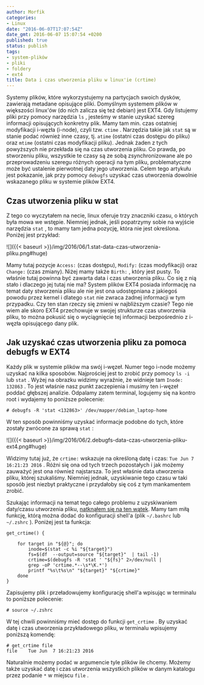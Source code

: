 ```yaml
---
author: Morfik
categories:
- Linux
date: "2016-06-07T17:07:54Z"
date_gmt: 2016-06-07 15:07:54 +0200
published: true
status: publish
tags:
- system-plików
- pliki
- foldery
- ext4
title: Data i czas utworzenia pliku w linux'ie (crtime)
---
```


Systemy plików, które wykorzystujemy na partycjach swoich dysków, zawierają metadane opisujące
pliki. Domyślnym systemem plików w większości linux'ów (do nich zalicza się też debian) jest EXT4.
Gdy listujemy pliki przy pomocy narzędzia `ls` , jesteśmy w stanie uzyskać szereg informacji
opisujących konkretny plik. Mamy tam min. czas ostatniej modyfikacji i-węzła (i-node), czyli tzw.
`ctime` . Narzędzia takie jak `stat` są w stanie podać również inne czasy, tj. `atime` (ostatni czas
dostępu do pliku) oraz `mtime` (ostatni czas modyfikacji pliku). Jednak żaden z tych powyższych nie
przekłada się na czas utworzenia pliku. Co prawda, po stworzeniu pliku, wszystkie te czasy są ze
sobą zsynchronizowane ale po przeprowadzeniu szeregu różnych operacji na tym pliku, problematyczne
może być ustalenie pierwotnej daty jego utworzenia. Celem tego artykułu jest pokazanie, jak przy
pomocy `debugfs` uzyskać czas utworzenia dowolnie wskazanego pliku w systemie plików EXT4.

<!--more-->
## Czas utworzenia pliku w stat

Z tego co wyczytałem na necie, linux oferuje trzy znaczniki czasu, o których była mowa we wstępie.
Niemniej jednak, jeśli popatrzymy sobie na wyjście narzędzia `stat` , to mamy tam jedna pozycję,
która nie jest określona. Poniżej jest przykład:

![]({{< baseurl >}}/img/2016/06/1.stat-data-czas-utworzenia-pliku.png#huge)

Mamy tutaj pozycje `Access:` (czas dostępu), `Modify:` (czas modyfikacji) oraz `Change:` (czas
zmiany). Niżej mamy także `Birth:` , który jest pusty. To właśnie tutaj powinna być zawarta data i
czas utworzenia pliku. Co się z nią stało i dlaczego jej tutaj nie ma? System plików EXT4 posiada
informację na temat daty stworzenia pliku ale nie jest ona udostępniana z jakiegoś powodu przez
kernel i dlatego `stat` nie zwraca żadnej informacji w tym przypadku. Czy ten stan rzeczy się zmieni
w najbliższym czasie? Tego nie wiem ale skoro EXT4 przechowuje w swojej strukturze czas utworzenia
pliku, to można pokusić się o wyciągnięcie tej informacji bezpośrednio z i-węzła opisującego dany
plik.

## Jak uzyskać czas utworzenia pliku za pomoca debugfs w EXT4

Każdy plik w systemie plików ma swój i-węzeł. Numer tego i-node możemy uzyskać na kilka sposobów.
Najprościej jest to zrobić przy pomocy `ls -i` lub `stat` . Wyżej na obrazku widzimy wyraźnie, że
widnieje tam `Inode: 132863` . To jest właśnie nasz punkt zaczepienia i musimy ten i-węzeł poddać
głębszej analizie. Odpalamy zatem terminal, logujemy się na kontro root i wydajemy to poniższe
polecenie:

    # debugfs -R 'stat <132863>' /dev/mapper/debian_laptop-home

W ten sposób powinniśmy uzyskać informacje podobne do tych, które zostały zwrócone za sprawą
`stat` :

![]({{< baseurl >}}/img/2016/06/2.debugfs-data-czas-utworzenia-pliku-ext4.png#huge)

Widzimy tutaj już, że `crtime:` wskazuje na określoną datę i czas: `Tue Jun 7 16:21:23 2016` . Różni
się ona od tych trzech pozostałych i jak możemy zauważyć jest ona również najstarsza. To jest
właśnie data utworzenia pliku, której szukaliśmy. Niemniej jednak, uzyskiwanie tego czasu w taki
sposób jest niezbyt praktyczne i przydałoby się coś z tym mankamentem zrobić.

Szukając informacji na temat tego całego problemu z uzyskiwaniem daty/czasu utworzenia pliku,
[natknąłem się na ten
wątek](https://unix.stackexchange.com/questions/50177/birth-is-empty-on-ext4/131347#131347). Mamy
tam miłą funkcję, którą można dodać do konfiguracji shell'a (plik `~/.bashrc` lub `~/.zshrc` ).
Poniżej jest ta funkcja:

    get_crtime() {

        for target in "${@}"; do
            inode=$(stat -c %i "${target}")
            fs=$(df  --output=source "${target}"  | tail -1)
            crtime=$(debugfs -R 'stat ' "${fs}" 2>/dev/null |
            grep -oP 'crtime.*--\s*\K.*')
            printf "%s\t%s\n" "${target}" "${crtime}"
        done
    }

Zapisujemy plik i przeładowujemy konfigurację shell'a wpisując w terminalu to poniższe polecenie:

    # source ~/.zshrc

W tej chwili powinniśmy mieć dostęp do funkcji `get_crtime` . By uzyskać datę i czas utworzenia
przykładowego pliku, w terminalu wpisujemy poniższą komendę:

    # get_crtime file
    file    Tue Jun  7 16:21:23 2016

Naturalnie możemy podać w argumencie tyle plików ile chcemy. Możemy także uzyskać datę i czas
utworzenia wszystkich plików w danym katalogu przez podanie `*` w miejscu `file` .
